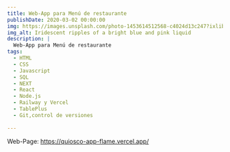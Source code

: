 ```yaml
---
title: Web-App para Menú de restaurante
publishDate: 2020-03-02 00:00:00
img: https://images.unsplash.com/photo-1453614512568-c4024d13c247?ixlib=rb-4.0.3&ixid=M3wxMjA3fDB8MHxwaG90by1wYWdlfHx8fGVufDB8fHx8fA%3D%3D&auto=format&fit=crop&w=1332&q=80
img_alt: Iridescent ripples of a bright blue and pink liquid
description: |
  Web-App para Menú de restaurante
tags:
  - HTML 
  - CSS
  - Javascript
  - SQL
  - NEXT
  - React
  - Node.js
  - Railway y Vercel
  - TablePlus
  - Git,control de versiones
  
---
```


Web-Page: 
https://quiosco-app-flame.vercel.app/
